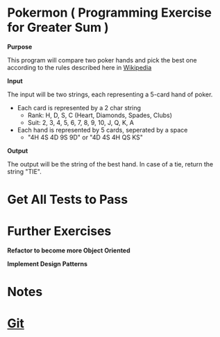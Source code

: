 # Pokermon ( Programming Exercise for Greater Sum )

**Purpose**

This program will compare two poker hands and pick the best one according to the rules described here in [Wikipedia](https://en.wikipedia.org/wiki/List_of_poker_hands)


**Input**

The input will be two strings, each representing a 5-card hand of poker.

* Each card is represented by a 2 char string
  * Rank: H, D, S, C (Heart, Diamonds, Spades, Clubs) 
  * Suit: 2, 3, 4, 5, 6, 7, 8, 9, 10, J, Q, K, A
* Each hand is represented by 5 cards, seperated by a space
  * "4H 4S 4D 9S 9D" or "4D 4S 4H QS KS"


**Output**

The output will be the string of the best hand.  In case of a tie, return the string "TIE".





# Get All Tests to Pass  




# Further Exercises

**Refactor to become more Object Oriented**


**Implement Design Patterns**



# Notes
# [Git](git_instructions.md)



